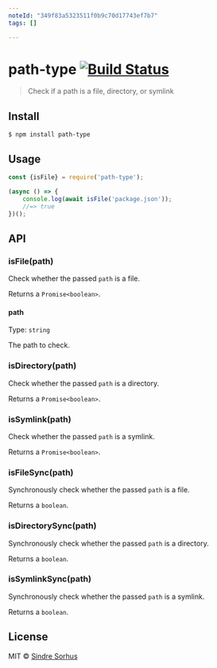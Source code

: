 ```yaml
---
noteId: "349f83a5323511f0b9c70d17743ef7b7"
tags: []

---
```


# path-type [![Build Status](https://travis-ci.org/sindresorhus/path-type.svg?branch=master)](https://travis-ci.org/sindresorhus/path-type)

> Check if a path is a file, directory, or symlink


## Install

```
$ npm install path-type
```


## Usage

```js
const {isFile} = require('path-type');

(async () => {
	console.log(await isFile('package.json'));
	//=> true
})();
```


## API

### isFile(path)

Check whether the passed `path` is a file.

Returns a `Promise<boolean>`.

#### path

Type: `string`

The path to check.

### isDirectory(path)

Check whether the passed `path` is a directory.

Returns a `Promise<boolean>`.

### isSymlink(path)

Check whether the passed `path` is a symlink.

Returns a `Promise<boolean>`.

### isFileSync(path)

Synchronously check whether the passed `path` is a file.

Returns a `boolean`.

### isDirectorySync(path)

Synchronously check whether the passed `path` is a directory.

Returns a `boolean`.

### isSymlinkSync(path)

Synchronously check whether the passed `path` is a symlink.

Returns a `boolean`.


## License

MIT © [Sindre Sorhus](https://sindresorhus.com)
